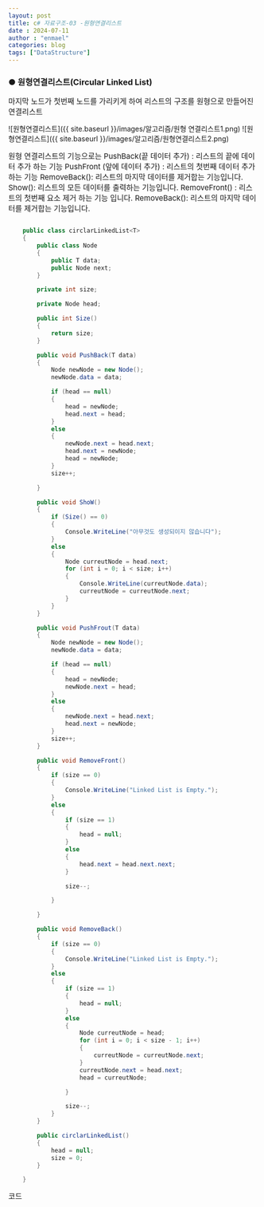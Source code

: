 ```yaml
---
layout: post
title: c# 자료구조-03 -원형연결리스트
date : 2024-07-11
author : "enmael"
categories: blog
tags: ["DataStructure"]
---
```

<h3>● 원형연결리스트(Circular Linked List) </h3>

<span style="font-size: 15px;">
마지막 노드가 첫번째 노드를 가리키게 하여 리스트의 구조를 원형으로 만들어진 연결리스트
</span>

![원형연결리스트]({{ site.baseurl }}/images/알고리즘/원형 연결리스트1.png)
![원형연결리스트]({{ site.baseurl }}/images/알고리즘/원형연결리스트2.png)

<span style="font-size: 15px;">
원형 연결리스트의 기능으로는 
</span>


<span style="font-size: 15px;">
PushBack(끝 데이터 추가) : 리스트의 끝에 데이터 추가 하는 기능
</span>

<span style="font-size: 15px;">
PushFront (앞에 데이터 추가) : 리스트의 첫번째 데이터 추가 하는 기능
</span>

<span style="font-size: 15px;">
RemoveBack(): 리스트의 마지막 데이터를 제거합는 기능입니다.
</span>

<span style="font-size: 15px;">
Show(): 리스트의 모든 데이터를 출력하는 기능입니다.
</span>

<span style="font-size: 15px;">
RemoveFront() : 리스트의 첫번째 요소 제거 하는 기능 입니다.
</span>

<span style="font-size: 15px;">
RemoveBack(): 리스트의 마지막 데이터를 제거합는 기능입니다.
</span>

```csharp

    public class circlarLinkedList<T>
    {
        public class Node
        {
            public T data;
            public Node next;
        }

        private int size;

        private Node head;

        public int Size()
        {
            return size;
        }

        public void PushBack(T data)
        {
            Node newNode = new Node();
            newNode.data = data;

            if (head == null)
            {
                head = newNode;
                head.next = head;
            }
            else
            {
                newNode.next = head.next;
                head.next = newNode;
                head = newNode;
            }
            size++;

        }

        public void ShoW()
        {
            if (Size() == 0)
            {
                Console.WriteLine("아무것도 생성되이지 않습니다");
            }
            else
            {
                Node curreutNode = head.next;
                for (int i = 0; i < size; i++)
                {
                    Console.WriteLine(curreutNode.data);
                    curreutNode = curreutNode.next;
                }
            }
        }

        public void PushFrout(T data)
        {
            Node newNode = new Node();
            newNode.data = data;

            if (head == null)
            {
                head = newNode;
                newNode.next = head;
            }
            else
            {
                newNode.next = head.next;
                head.next = newNode;
            }
            size++;
        }

        public void RemoveFront()
        {
            if (size == 0)
            {
                Console.WriteLine("Linked List is Empty.");
            }
            else
            {
                if (size == 1)
                {
                    head = null;
                }
                else
                {
                    head.next = head.next.next;
                }

                size--;

            }

        }

        public void RemoveBack()
        {
            if (size == 0)
            {
                Console.WriteLine("Linked List is Empty.");
            }
            else
            {
                if (size == 1)
                {
                    head = null;
                }
                else
                {
                    Node curreutNode = head;
                    for (int i = 0; i < size - 1; i++)
                    {
                        curreutNode = curreutNode.next;
                    }
                    curreutNode.next = head.next;
                    head = curreutNode;

                }

                size--;
            }
        }

        public circlarLinkedList()
        {
            head = null;
            size = 0;
        }

    }
```
<span style="font-size: 15px;">
  코드
</span>
